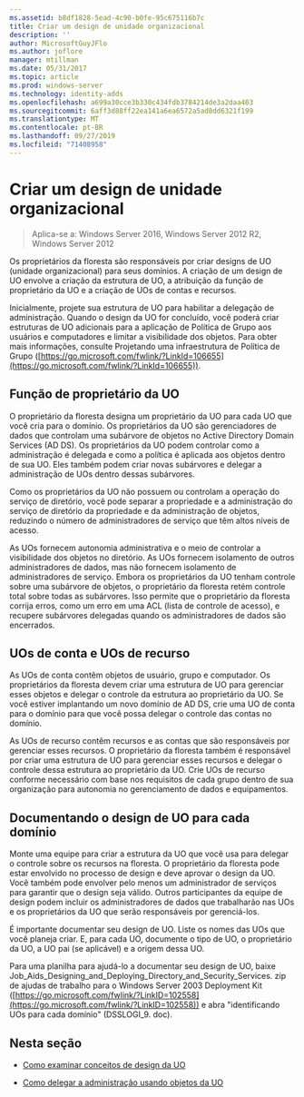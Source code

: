 ```yaml
---
ms.assetid: b8df1828-5ead-4c90-b0fe-95c675116b7c
title: Criar um design de unidade organizacional
description: ''
author: MicrosoftGuyJFlo
ms.author: joflore
manager: mtillman
ms.date: 05/31/2017
ms.topic: article
ms.prod: windows-server
ms.technology: identity-adds
ms.openlocfilehash: a699a30cce3b330c434fdb3784214de3a2daa403
ms.sourcegitcommit: 6aff3d88ff22ea141a6ea6572a5ad8dd6321f199
ms.translationtype: MT
ms.contentlocale: pt-BR
ms.lasthandoff: 09/27/2019
ms.locfileid: "71408958"
---
```

# <a name="creating-an-organizational-unit-design"></a>Criar um design de unidade organizacional

>Aplica-se a: Windows Server 2016, Windows Server 2012 R2, Windows Server 2012

Os proprietários da floresta são responsáveis por criar designs de UO (unidade organizacional) para seus domínios. A criação de um design de UO envolve a criação da estrutura de UO, a atribuição da função de proprietário da UO e a criação de UOs de contas e recursos.  
  
Inicialmente, projete sua estrutura de UO para habilitar a delegação de administração. Quando o design da UO for concluído, você poderá criar estruturas de UO adicionais para a aplicação de Política de Grupo aos usuários e computadores e limitar a visibilidade dos objetos. Para obter mais informações, consulte Projetando uma infraestrutura de Política de Grupo ([https://go.microsoft.com/fwlink/?LinkId=106655](https://go.microsoft.com/fwlink/?LinkId=106655)).  
  
## <a name="ou-owner-role"></a>Função de proprietário da UO  
O proprietário da floresta designa um proprietário da UO para cada UO que você cria para o domínio. Os proprietários da UO são gerenciadores de dados que controlam uma subárvore de objetos no Active Directory Domain Services (AD DS). Os proprietários da UO podem controlar como a administração é delegada e como a política é aplicada aos objetos dentro de sua UO. Eles também podem criar novas subárvores e delegar a administração de UOs dentro dessas subárvores.  
  
Como os proprietários da UO não possuem ou controlam a operação do serviço de diretório, você pode separar a propriedade e a administração do serviço de diretório da propriedade e da administração de objetos, reduzindo o número de administradores de serviço que têm altos níveis de acesso.  
  
As UOs fornecem autonomia administrativa e o meio de controlar a visibilidade dos objetos no diretório. As UOs fornecem isolamento de outros administradores de dados, mas não fornecem isolamento de administradores de serviço. Embora os proprietários da UO tenham controle sobre uma subárvore de objetos, o proprietário da floresta retém controle total sobre todas as subárvores. Isso permite que o proprietário da floresta corrija erros, como um erro em uma ACL (lista de controle de acesso), e recupere subárvores delegadas quando os administradores de dados são encerrados.  
  
## <a name="account-ous-and-resource-ous"></a>UOs de conta e UOs de recurso  
As UOs de conta contêm objetos de usuário, grupo e computador. Os proprietários da floresta devem criar uma estrutura de UO para gerenciar esses objetos e delegar o controle da estrutura ao proprietário da UO. Se você estiver implantando um novo domínio de AD DS, crie uma UO de conta para o domínio para que você possa delegar o controle das contas no domínio.  
  
As UOs de recurso contêm recursos e as contas que são responsáveis por gerenciar esses recursos. O proprietário da floresta também é responsável por criar uma estrutura de UO para gerenciar esses recursos e delegar o controle dessa estrutura ao proprietário da UO. Crie UOs de recurso conforme necessário com base nos requisitos de cada grupo dentro de sua organização para autonomia no gerenciamento de dados e equipamentos.  
  
## <a name="documenting-the-ou-design-for-each-domain"></a>Documentando o design de UO para cada domínio  
Monte uma equipe para criar a estrutura da UO que você usa para delegar o controle sobre os recursos na floresta. O proprietário da floresta pode estar envolvido no processo de design e deve aprovar o design da UO. Você também pode envolver pelo menos um administrador de serviços para garantir que o design seja válido. Outros participantes da equipe de design podem incluir os administradores de dados que trabalharão nas UOs e os proprietários da UO que serão responsáveis por gerenciá-los.  
  
É importante documentar seu design de UO. Liste os nomes das UOs que você planeja criar. E, para cada UO, documente o tipo de UO, o proprietário da UO, a UO pai (se aplicável) e a origem dessa UO.  
  
Para uma planilha para ajudá-lo a documentar seu design de UO, baixe Job_Aids_Designing_and_Deploying_Directory_and_Security_Services. zip de ajudas de trabalho para o Windows Server 2003 Deployment Kit ([https://go.microsoft.com/fwlink/?LinkID=102558](https://go.microsoft.com/fwlink/?LinkID=102558)) e abra "identificando UOs para cada domínio" (DSSLOGI_9. doc).  
  
## <a name="in-this-section"></a>Nesta seção  
  
-   [Como examinar conceitos de design da UO](../../ad-ds/plan/Reviewing-OU-Design-Concepts.md)  
  
-   [Como delegar a administração usando objetos da UO](../../ad-ds/plan/Delegating-Administration-by-Using-OU-Objects.md)  
  


